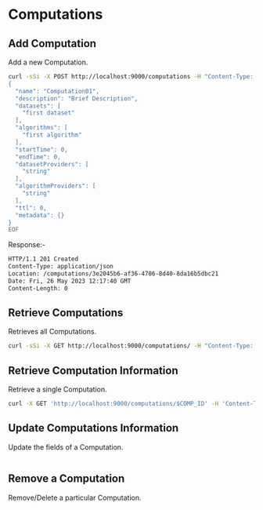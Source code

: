 # Computations

## Add Computation
Add a new Computation.

```bash
curl -sSi -X POST http://localhost:9000/computations -H "Content-Type: application/json" -d @- <<EOF
{
  "name": "Computation01",
  "description": "Brief Description",
  "datasets": [
    "first dataset"
  ],
  "algorithms": [
    "first algorithm"
  ],
  "startTime": 0,
  "endTime": 0,
  "datasetProviders": [
    "string"
  ],
  "algorithmProviders": [
    "string"
  ],
  "ttl": 0,
  "metadata": {}
}
EOF
```

Response:-
```bash
HTTP/1.1 201 Created
Content-Type: application/json
Location: /computations/3e2045b6-af36-4706-8d40-8da16b5dbc21
Date: Fri, 26 May 2023 12:17:40 GMT
Content-Length: 0

```

## Retrieve Computations
Retrieves all Computations.

```bash
curl -sSi -X GET http://localhost:9000/computations/ -H "Content-Type: application/json"
```

## Retrieve Computation Information
Retrieve a single Computation.

```bash
curl -X GET 'http://localhost:9000/computations/$COMP_ID' -H 'Content-Type: application/json'
```


## Update Computations Information
Update the fields of a Computation.

```bash
```

## Remove a Computation
Remove/Delete a particular Computation.

```bash
```
